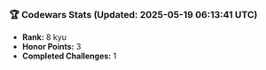 ### 🏆 Codewars Stats (Updated: 2025-05-19 06:13:41 UTC)

- **Rank:** 8 kyu
- **Honor Points:** 3
- **Completed Challenges:** 1
